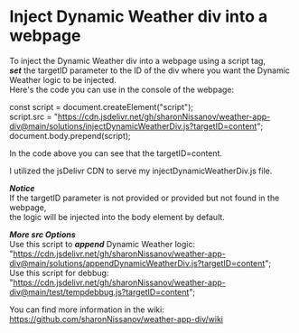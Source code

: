 # Inject Dynamic Weather div into a webpage
To inject the Dynamic Weather div into a webpage using a script tag,\
***set*** the targetID parameter to the ID of the div where you want the Dynamic Weather logic to be injected.\
Here's the code you can use in the console of the webpage:

const script = document.createElement("script"); \
script.src = "https://cdn.jsdelivr.net/gh/sharonNissanov/weather-app-div@main/solutions/injectDynamicWeatherDiv.js?targetID=content"; \
document.body.prepend(script); 

In the code above you can see that the targetID=content.

I utilized the jsDelivr CDN to serve my injectDynamicWeatherDiv.js file.


***Notice*** \
If the targetID parameter is not provided or provided but not found in the webpage, \
the logic will be injected into the body element by default.

***More src Options***\
Use this script to ***append*** Dynamic Weather logic: "https://cdn.jsdelivr.net/gh/sharonNissanov/weather-app-div@main/solutions/appendDynamicWeatherDiv.js?targetID=content";  \
Use this script for debbug: "https://cdn.jsdelivr.net/gh/sharonNissanov/weather-app-div@main/test/tempdebbug.js?targetID=content"; 

You can find more information in the wiki: https://github.com/sharonNissanov/weather-app-div/wiki
